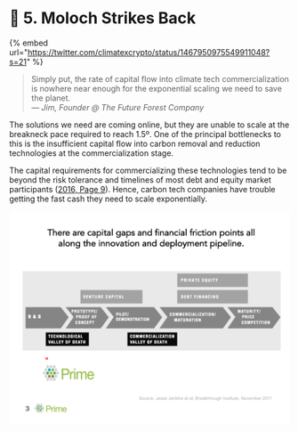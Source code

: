 # 👺 5. Moloch Strikes Back

{% embed url="https://twitter.com/climatexcrypto/status/1467950975549911048?s=21" %}

> Simply put, the rate of capital flow into climate tech commercialization is nowhere near enough for the exponential scaling we need to save the planet.\
> _— Jim, Founder @ The Future Forest Company_

The solutions we need are coming online, but they are unable to scale at the breakneck pace required to reach 1.5º. One of the principal bottlenecks to this is the insufficient capital flow into carbon removal and reduction technologies at the commercialization stage.&#x20;

The capital requirements for commercializing these technologies tend to be beyond the risk tolerance and timelines of most debt and equity market participants ([2016, Page 9](https://www.nrel.gov/docs/fy16osti/65374.pdf)). Hence, carbon tech companies have trouble getting the fast cash they need to scale exponentially.&#x20;

![Source: PRIME Coalition](<../.gitbook/assets/image (22).png>)
